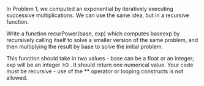 In Problem 1, we computed an exponential by iteratively executing successive multiplications. We can use the same idea, but in a recursive function.

Write a function recurPower(base, exp) which computes  baseexp  by recursively calling itself to solve a smaller version of the same problem, and then multiplying the result by base to solve the initial problem.

This function should take in two values - base can be a float or an integer; exp will be an integer  ≥0 . It should return one numerical value. Your code must be recursive - use of the ** operator or looping constructs is not allowed.
